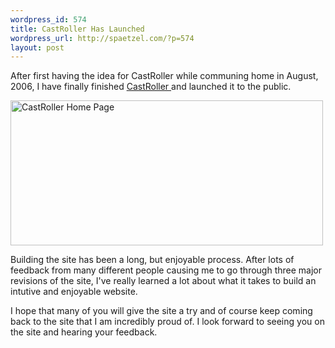 ```yaml
--- 
wordpress_id: 574
title: CastRoller Has Launched
wordpress_url: http://spaetzel.com/?p=574
layout: post
---
```

After first having the idea for CastRoller while communing home in August, 2006, I have finally finished <a href="http://castroller.com">CastRoller </a>and launched it to the public.
<p style="text-align: left;"><a title="CastRoller Home Page by William Spaetzel, on Flickr" href="http://www.flickr.com/photos/redune/3230922964/"><img class="aligncenter" src="http://farm4.static.flickr.com/3357/3230922964_cc933dcfcb.jpg" alt="CastRoller Home Page" width="500" height="232" /></a>
Building the site has been a long, but enjoyable process. After lots of feedback from many different people causing me to go through three major revisions of the site, I've really learned a lot about what it takes to build an intutive and enjoyable website.
<p style="text-align: left;">I hope that many of you will give the site a try and of course keep coming back to the site that I am incredibly proud of. I look forward to seeing you on the site and hearing your feedback.</p>

